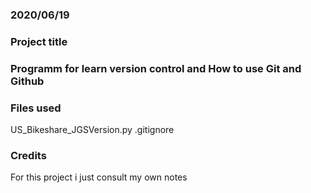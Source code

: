### 2020/06/19

### Project title

### Programm for learn version control and How to use Git and Github


### Files used
US_Bikeshare_JGSVersion.py
.gitignore

### Credits
For this project i just consult my own notes

